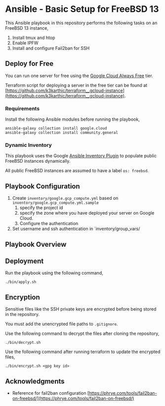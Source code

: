 # Ansible - Basic Setup for FreeBSD 13

This Ansible playbook in this repository performs the following tasks on an FreeBSD 13 instance,
1. Install tmux and htop
1. Enable IPFW
1. Install and configure Fail2ban for SSH

## Deploy for Free

You can run one server for free using the [Google Cloud Always Free](https://cloud.google.com/free) tier.

Terraform script for deploying a server in the free tier can be found at [https://github.com/k3karthic/terraform__gcloud-instance](https://github.com/k3karthic/terraform__gcloud-instance).

### Requirements

Install the following Ansible modules before running the playbook,
```
ansible-galaxy collection install google.cloud
ansible-galaxy collection install community.general
```

### Dynamic Inventory

This playbook uses the Google [Ansible Inventory Plugin](https://docs.ansible.com/ansible/latest/collections/google/cloud/gcp_compute_inventory.html) to populate public FreeBSD instances dynamically.

All public FreeBSD instances are assumed to have a label `os: freebsd`.

## Playbook Configuration

1. Create `inventory/google.gcp_compute.yml` based on `inventory/google.gcp_compute.yml.sample`
    1. specify the project id
    1. specify the zone where you have deployed your server on Google Cloud.
    1. Configure the authentication
1. Set username and ssh authentication in `inventory/group_vars/

## Playbook Overview


## Deployment

Run the playbook using the following command,
```
./bin/apply.sh
```

## Encryption

Sensitive files like the SSH private keys are encrypted before being stored in the repository.

You must add the unencrypted file paths to `.gitignore`.

Use the following command to decrypt the files after cloning the repository,

```
./bin/decrypt.sh
```

Use the following command after running terraform to update the encrypted files,

```
./bin/encrypt.sh <gpg key id>
```

## Acknowledgments

* Reference for fail2ban configuration [https://phrye.com/tools/fail2ban-on-freebsd/](https://phrye.com/tools/fail2ban-on-freebsd/)
